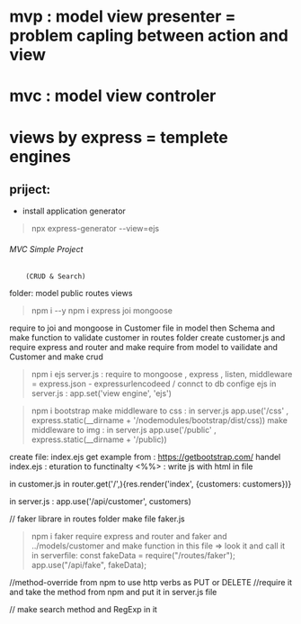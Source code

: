 # mvp : model view presenter  =  problem capling between action and view
# mvc : model view controler

# views by express  = templete engines

## priject:
- install application generator
> npx express-generator --view=ejs 


###### MVC Simple Project ########
        (CRUD & Search)
folder: 
model 
public
routes
views

> npm i --y 
> npm i express joi mongoose


require to joi and mongoose in Customer file in model then Schema  and make function to validate customer
in routes folder create customer.js and require express and router and make require from model to vailidate and Customer
and make crud
>npm i ejs
server.js : require to mongoose , express , listen, middleware = express.json - expressurlencodeed  / connct to db
confige ejs in server.js : app.set('view engine', 'ejs')

>npm i bootstrap
make middleware to css : in server.js app.use('/css' , express.static(__dirname + '/nodemodules/bootstrap/dist/css))
make middleware to img : in server.js app.use('/public' , express.static(__dirname + '/public))

create file: index.ejs
get example from : https://getbootstrap.com/
handel index.ejs : eturation to functinalty <%%> : write js with html in file

in customer.js in router.get('/',){res.render('index', {customers: customers})}

in server.js : app.use('/api/customer', customers)



// faker librare
in routes folder make file faker.js
>npm i faker
require express and router and faker and ../models/customer
and make function in this file => look it 
and call it in serverfile:
const fakeData = require("/routes/faker");
app.use("/api/fake", fakeData);

//method-override from npm to use http verbs as PUT or DELETE
//require it and take the method from npm and put it in server.js file

// make search method and RegExp in it